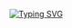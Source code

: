 <a href="https://git.io/typing-svg"><img src="https://readme-typing-svg.herokuapp.com?font=Winky+Sans&weight=600&size=25&letterSpacing=0.2rem&pause=1000&color=2185F7&center=true&repeat=false&width=435&lines=Hi+there%2C+I'm++Ivan!" alt="Typing SVG" /></a>
